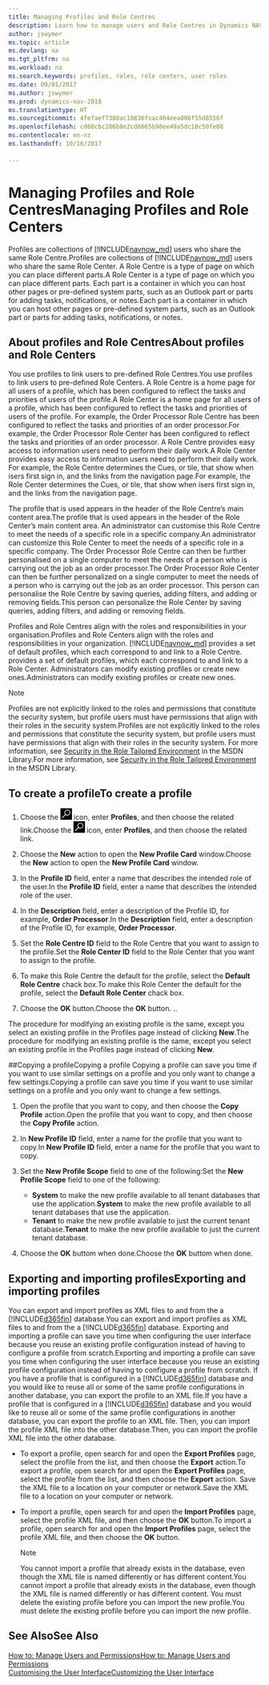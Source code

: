 ```yaml
---
title: Managing Profiles and Role Centres
description: Learn how to manage users and Role Centres in Dynamics NAV.
author: jswymer
ms.topic: article
ms.devlang: na
ms.tgt_pltfrm: na
ms.workload: na
ms.search.keywords: profiles, roles, role centers, user roles
ms.date: 09/01/2017
ms.author: jswymer
ms.prod: dynamics-nav-2018
ms.translationtype: HT
ms.sourcegitcommit: 4fefaef7380ac10836fcac404eea006f55d8556f
ms.openlocfilehash: cd60cbc206b8e2cd6665b98ee49a5dc10c50fe08
ms.contentlocale: en-nz
ms.lasthandoff: 10/16/2017

---
```

# <a name="managing-profiles-and-role-centers"></a><span data-ttu-id="6f4d7-103">Managing Profiles and Role Centres</span><span class="sxs-lookup"><span data-stu-id="6f4d7-103">Managing Profiles and Role Centers</span></span>
<span data-ttu-id="6f4d7-104">Profiles are collections of [!INCLUDE[navnow_md](includes/navnow_md.md)] users who share the same Role Centre.</span><span class="sxs-lookup"><span data-stu-id="6f4d7-104">Profiles are collections of [!INCLUDE[navnow_md](includes/navnow_md.md)] users who share the same Role Center.</span></span> <span data-ttu-id="6f4d7-105">A Role Centre is a type of page on which you can place different parts.</span><span class="sxs-lookup"><span data-stu-id="6f4d7-105">A Role Center is a type of page on which you can place different parts.</span></span> <span data-ttu-id="6f4d7-106">Each part is a container in which you can host other pages or pre-defined system parts, such as an Outlook part or parts for adding tasks, notifications, or notes.</span><span class="sxs-lookup"><span data-stu-id="6f4d7-106">Each part is a container in which you can host other pages or pre-defined system parts, such as an Outlook part or parts for adding tasks, notifications, or notes.</span></span>  

## <a name="about-profiles-and-role-centers"></a><span data-ttu-id="6f4d7-107">About profiles and Role Centres</span><span class="sxs-lookup"><span data-stu-id="6f4d7-107">About profiles and Role Centers</span></span>
<span data-ttu-id="6f4d7-108">You use profiles to link users to pre-defined Role Centres.</span><span class="sxs-lookup"><span data-stu-id="6f4d7-108">You use profiles to link users to pre-defined Role Centers.</span></span> <span data-ttu-id="6f4d7-109">A Role Centre is a home page for all users of a profile, which has been configured to reflect the tasks and priorities of users of the profile.</span><span class="sxs-lookup"><span data-stu-id="6f4d7-109">A Role Center is a home page for all users of a profile, which has been configured to reflect the tasks and priorities of users of the profile.</span></span> <span data-ttu-id="6f4d7-110">For example, the Order Processor Role Centre has been configured to reflect the tasks and priorities of an order processor.</span><span class="sxs-lookup"><span data-stu-id="6f4d7-110">For example, the Order Processor Role Center has been configured to reflect the tasks and priorities of an order processor.</span></span> <span data-ttu-id="6f4d7-111">A Role Centre provides easy access to information users need to perform their daily work.</span><span class="sxs-lookup"><span data-stu-id="6f4d7-111">A Role Center provides easy access to information users need to perform their daily work.</span></span> <span data-ttu-id="6f4d7-112">For example, the Role Centre determines the Cues, or tile, that show when isers first sign in, and the links from the navigation page.</span><span class="sxs-lookup"><span data-stu-id="6f4d7-112">For example, the Role Center determines the Cues, or tile, that show when isers first sign in, and the links from the navigation page.</span></span>

<span data-ttu-id="6f4d7-113">The profile that is used appears in the header of the Role Centre’s main content area.</span><span class="sxs-lookup"><span data-stu-id="6f4d7-113">The profile that is used appears in the header of the Role Center’s main content area.</span></span> <span data-ttu-id="6f4d7-114">An administrator can customise this Role Centre to meet the needs of a specific role in a specific company.</span><span class="sxs-lookup"><span data-stu-id="6f4d7-114">An administrator can customize this Role Center to meet the needs of a specific role in a specific company.</span></span> <span data-ttu-id="6f4d7-115">The Order Processor Role Centre can then be further personalised on a single computer to meet the needs of a person who is carrying out the job as an order processor.</span><span class="sxs-lookup"><span data-stu-id="6f4d7-115">The Order Processor Role Center can then be further personalized on a single computer to meet the needs of a person who is carrying out the job as an order processor.</span></span> <span data-ttu-id="6f4d7-116">This person can personalise the Role Centre by saving queries, adding filters, and adding or removing fields.</span><span class="sxs-lookup"><span data-stu-id="6f4d7-116">This person can personalize the Role Center by saving queries, adding filters, and adding or removing fields.</span></span>

<span data-ttu-id="6f4d7-117">Profiles and Role Centres align with the roles and responsibilities in your organisation.</span><span class="sxs-lookup"><span data-stu-id="6f4d7-117">Profiles and Role Centers align with the roles and responsibilities in your organization.</span></span> [!INCLUDE[navnow_md](includes/navnow_md.md)]<span data-ttu-id="6f4d7-118"> provides a set of default profiles, which each correspond to and link to a Role Centre.</span><span class="sxs-lookup"><span data-stu-id="6f4d7-118"> provides a set of default profiles, which each correspond to and link to a Role Center.</span></span> <span data-ttu-id="6f4d7-119">Administrators can modify existing profiles or create new ones.</span><span class="sxs-lookup"><span data-stu-id="6f4d7-119">Administrators can modify existing profiles or create new ones.</span></span>  
  
> [!NOTE]  
>  <span data-ttu-id="6f4d7-120">Profiles are not explicitly linked to the roles and permissions that constitute the security system, but profile users must have permissions that align with their roles in the security system.</span><span class="sxs-lookup"><span data-stu-id="6f4d7-120">Profiles are not explicitly linked to the roles and permissions that constitute the security system, but profile users must have permissions that align with their roles in the security system.</span></span> <span data-ttu-id="6f4d7-121">For more information, see [Security in the Role Tailored Environment](http://go.microsoft.com/fwlink?LinkId=147633) in the MSDN Library.</span><span class="sxs-lookup"><span data-stu-id="6f4d7-121">For more information, see [Security in the Role Tailored Environment](http://go.microsoft.com/fwlink?LinkId=147633) in the MSDN Library.</span></span> 

## <a name="to-create-a-profile"></a><span data-ttu-id="6f4d7-122">To create a profile</span><span class="sxs-lookup"><span data-stu-id="6f4d7-122">To create a profile</span></span>
1.  <span data-ttu-id="6f4d7-123">Choose the ![Search for Page or Report](media/ui-search/search_small.png "Search for Page or Report icon") icon, enter **Profiles**, and then choose the related link.</span><span class="sxs-lookup"><span data-stu-id="6f4d7-123">Choose the ![Search for Page or Report](media/ui-search/search_small.png "Search for Page or Report icon") icon, enter **Profiles**, and then choose the related link.</span></span>  
  
2.  <span data-ttu-id="6f4d7-124">Choose the **New** action to open the **New Profile Card** window.</span><span class="sxs-lookup"><span data-stu-id="6f4d7-124">Choose the **New** action to open the **New Profile Card** window.</span></span>  
  
3.  <span data-ttu-id="6f4d7-125">In the **Profile ID** field, enter a name that describes the intended role of the user.</span><span class="sxs-lookup"><span data-stu-id="6f4d7-125">In the **Profile ID** field, enter a name that describes the intended role of the user.</span></span>  
  
4.  <span data-ttu-id="6f4d7-126">In the **Description** field, enter a description of the Profile ID, for example, **Order Processor**.</span><span class="sxs-lookup"><span data-stu-id="6f4d7-126">In the **Description** field, enter a description of the Profile ID, for example, **Order Processor**.</span></span>  
  
5.  <span data-ttu-id="6f4d7-127">Set the **Role Centre ID** field to the Role Centre that you want to assign to the profile.</span><span class="sxs-lookup"><span data-stu-id="6f4d7-127">Set the **Role Center ID** field to the Role Center that you want to assign to the profile.</span></span>  
  
6.  <span data-ttu-id="6f4d7-128">To make this Role Centre the default for the profile, select the **Default Role Centre** chack box.</span><span class="sxs-lookup"><span data-stu-id="6f4d7-128">To make this Role Center the default for the profile, select the **Default Role Center** chack box.</span></span>  
  
7.  <span data-ttu-id="6f4d7-129">Choose the **OK** button.</span><span class="sxs-lookup"><span data-stu-id="6f4d7-129">Choose the **OK** button.</span></span> <span data-ttu-id="6f4d7-130">.</span><span class="sxs-lookup"><span data-stu-id="6f4d7-130">.</span></span>  
  
<span data-ttu-id="6f4d7-131">The procedure for modifying an existing profile is the same, except you select an existing profile in the Profiles page instead of clicking **New**.</span><span class="sxs-lookup"><span data-stu-id="6f4d7-131">The procedure for modifying an existing profile is the same, except you select an existing profile in the Profiles page instead of clicking **New**.</span></span>  


##<a name="copying-a-profile"></a><span data-ttu-id="6f4d7-132">Copying a profile</span><span class="sxs-lookup"><span data-stu-id="6f4d7-132">Copying a profile</span></span> 
<span data-ttu-id="6f4d7-133">Copying a profile can save you time if you want to use similar settings on a profile and you only want to change a few settings.</span><span class="sxs-lookup"><span data-stu-id="6f4d7-133">Copying a profile can save you time if you want to use similar settings on a profile and you only want to change a few settings.</span></span>

1.  <span data-ttu-id="6f4d7-134">Open the profile that you want to copy, and then choose the **Copy Profile** action.</span><span class="sxs-lookup"><span data-stu-id="6f4d7-134">Open the profile that you want to copy, and then choose the **Copy Profile** action.</span></span>

2.  <span data-ttu-id="6f4d7-135">In **New Profile ID** field, enter a name for the profile that you want to copy.</span><span class="sxs-lookup"><span data-stu-id="6f4d7-135">In **New Profile ID** field, enter a name for the profile that you want to copy.</span></span> 

3.  <span data-ttu-id="6f4d7-136">Set the **New Profile Scope** field to one of the following:</span><span class="sxs-lookup"><span data-stu-id="6f4d7-136">Set the **New Profile Scope** field to one of the following:</span></span>

    - <span data-ttu-id="6f4d7-137">**System** to make the new profile available to all tenant databases that use the application.</span><span class="sxs-lookup"><span data-stu-id="6f4d7-137">**System** to make the new profile available to all tenant databases that use the application.</span></span>
    - <span data-ttu-id="6f4d7-138">**Tenant** to make the new profile available to just the current tenant database.</span><span class="sxs-lookup"><span data-stu-id="6f4d7-138">**Tenant** to make the new profile available to just the current tenant database.</span></span> 
4. <span data-ttu-id="6f4d7-139">Choose the **OK** buttom when done.</span><span class="sxs-lookup"><span data-stu-id="6f4d7-139">Choose the **OK** buttom when done.</span></span>

## <span data-ttu-id="6f4d7-140"><a name="ExportImportProfile"></a>Exporting and importing profiles</span><span class="sxs-lookup"><span data-stu-id="6f4d7-140"><a name="ExportImportProfile"></a>Exporting and importing profiles</span></span>

<span data-ttu-id="6f4d7-141">You can export and import profiles as XML files to and from the a [!INCLUDE[d365fin](includes/d365fin_md.md)] database.</span><span class="sxs-lookup"><span data-stu-id="6f4d7-141">You can export and import profiles as XML files to and from the a [!INCLUDE[d365fin](includes/d365fin_md.md)] database.</span></span> <span data-ttu-id="6f4d7-142">Exporting and importing a profile can save you time when configuring the user interface because you reuse an existing profile configuration instead of having to configure a profile from scratch.</span><span class="sxs-lookup"><span data-stu-id="6f4d7-142">Exporting and importing a profile can save you time when configuring the user interface because you reuse an existing profile configuration instead of having to configure a profile from scratch.</span></span> <span data-ttu-id="6f4d7-143">If you have a profile that is configured in a [!INCLUDE[d365fin](includes/d365fin_md.md)] database and you would like to reuse all or some of the same profile configurations in another database, you can export the profile to an XML file.</span><span class="sxs-lookup"><span data-stu-id="6f4d7-143">If you have a profile that is configured in a [!INCLUDE[d365fin](includes/d365fin_md.md)] database and you would like to reuse all or some of the same profile configurations in another database, you can export the profile to an XML file.</span></span> <span data-ttu-id="6f4d7-144">Then, you can import the profile XML file into the other database.</span><span class="sxs-lookup"><span data-stu-id="6f4d7-144">Then, you can import the profile XML file into the other database.</span></span>

-   <span data-ttu-id="6f4d7-145">To export a profile, open search for and open the **Export Profiles** page, select the profile from the list, and then choose the **Export** action.</span><span class="sxs-lookup"><span data-stu-id="6f4d7-145">To export a profile, open search for and open the **Export Profiles** page, select the profile from the list, and then choose the **Export** action.</span></span> <span data-ttu-id="6f4d7-146">Save the XML file to a location on your computer or network.</span><span class="sxs-lookup"><span data-stu-id="6f4d7-146">Save the XML file to a location on your computer or network.</span></span> 
  
-   <span data-ttu-id="6f4d7-147">To import a profile, open search for and open the **Import Profiles** page, select the profile XML file, and then choose the **OK** button.</span><span class="sxs-lookup"><span data-stu-id="6f4d7-147">To import a profile, open search for and open the **Import Profiles** page, select the profile XML file, and then choose the **OK** button.</span></span> 

    > [!NOTE]  
    >  <span data-ttu-id="6f4d7-148">You cannot import a profile that already exists in the database, even though the XML file is named differently or has different content.</span><span class="sxs-lookup"><span data-stu-id="6f4d7-148">You cannot import a profile that already exists in the database, even though the XML file is named differently or has different content.</span></span> <span data-ttu-id="6f4d7-149">You must delete the existing profile before you can import the new profile.</span><span class="sxs-lookup"><span data-stu-id="6f4d7-149">You must delete the existing profile before you can import the new profile.</span></span> 



## <a name="see-also"></a><span data-ttu-id="6f4d7-150">See Also</span><span class="sxs-lookup"><span data-stu-id="6f4d7-150">See Also</span></span>  
[<span data-ttu-id="6f4d7-151">How to: Manage Users and Permissions</span><span class="sxs-lookup"><span data-stu-id="6f4d7-151">How to: Manage Users and Permissions</span></span>](ui-how-users-permissions.md)  
[<span data-ttu-id="6f4d7-152">Customising the User Interface</span><span class="sxs-lookup"><span data-stu-id="6f4d7-152">Customizing the User Interface</span></span>](ui-customizing-overview.md)   
<!--[Security Overview](../Security%20Overview.md)-->

